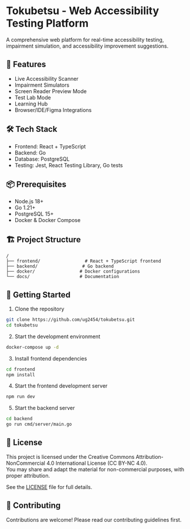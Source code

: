 # Tokubetsu - Web Accessibility Testing Platform

A comprehensive web platform for real-time accessibility testing, impairment simulation, and accessibility improvement suggestions.

## 🚀 Features

- Live Accessibility Scanner
- Impairment Simulators
- Screen Reader Preview Mode
- Test Lab Mode
- Learning Hub
- Browser/IDE/Figma Integrations

## 🛠 Tech Stack

- Frontend: React + TypeScript
- Backend: Go
- Database: PostgreSQL
- Testing: Jest, React Testing Library, Go tests

## 📦 Prerequisites

- Node.js 18+
- Go 1.21+
- PostgreSQL 15+
- Docker & Docker Compose

## 🏗 Project Structure

```
/
├── frontend/                 # React + TypeScript frontend
├── backend/                 # Go backend
├── docker/                 # Docker configurations
└── docs/                   # Documentation
```

## 🚀 Getting Started

1. Clone the repository
```bash
git clone https://github.com/ug2454/tokubetsu.git
cd tokubetsu
```

2. Start the development environment
```bash
docker-compose up -d
```

3. Install frontend dependencies
```bash
cd frontend
npm install
```

4. Start the frontend development server
```bash
npm run dev
```

5. Start the backend server
```bash
cd backend
go run cmd/server/main.go
```

## 📝 License

This project is licensed under the Creative Commons Attribution-NonCommercial 4.0 International License (CC BY-NC 4.0).  
You may share and adapt the material for non-commercial purposes, with proper attribution.

See the [LICENSE](./LICENSE) file for full details.


## 👥 Contributing

Contributions are welcome! Please read our contributing guidelines first. 
